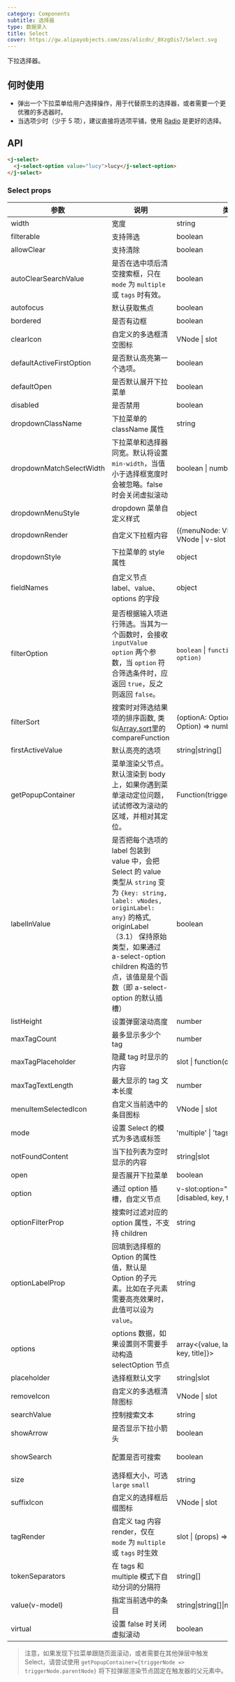 ```yaml
---
category: Components
subtitle: 选择器
type: 数据录入
title: Select
cover: https://gw.alipayobjects.com/zos/alicdn/_0XzgOis7/Select.svg
---
```


下拉选择器。

## 何时使用

-   弹出一个下拉菜单给用户选择操作，用于代替原生的选择器，或者需要一个更优雅的多选器时。
-   当选项少时（少于 5 项），建议直接将选项平铺，使用 [Radio](/components/radio/) 是更好的选择。

## API

```html
<j-select>
  <j-select-option value="lucy">lucy</j-select-option>
</j-select>
```
### Select props

| 参数                     | 说明                                                                                                                                                                                                                                                                      | 类型                                                   | 默认值                                                 | 版本  |
| ------------------------ | ------------------------------------------------------------------------------------------------------------------------------------------------------------------------------------------------------------------------------------------------------------------------- | ------------------------------------------------------ | ------------------------------------------------------ | ----- |
| width                    | 宽度                                                                                                                                                                                                                                                                      | string                                                 | 200px                                                  |       |
| filterable               | 支持筛选                                                                                                                                                                                                                                                                  | boolean                                                | false                                                  |       |
| allowClear               | 支持清除                                                                                                                                                                                                                                                                  | boolean                                                | false                                                  |       |
| autoClearSearchValue     | 是否在选中项后清空搜索框，只在 `mode` 为 `multiple` 或 `tags` 时有效。                                                                                                                                                                                                    | boolean                                                | true                                                   |       |
| autofocus                | 默认获取焦点                                                                                                                                                                                                                                                              | boolean                                                | false                                                  |       |
| bordered                 | 是否有边框                                                                                                                                                                                                                                                                | boolean                                                | true                                                   |       |
| clearIcon                | 自定义的多选框清空图标                                                                                                                                                                                                                                                    | VNode \| slot                                          | -                                                      |       |
| defaultActiveFirstOption | 是否默认高亮第一个选项。                                                                                                                                                                                                                                                  | boolean                                                | true                                                   |       |
| defaultOpen              | 是否默认展开下拉菜单                                                                                                                                                                                                                                                      | boolean                                                | -                                                      |       |
| disabled                 | 是否禁用                                                                                                                                                                                                                                                                  | boolean                                                | false                                                  |       |
| dropdownClassName        | 下拉菜单的 className 属性                                                                                                                                                                                                                                                 | string                                                 | -                                                      |       |
| dropdownMatchSelectWidth | 下拉菜单和选择器同宽。默认将设置 `min-width`，当值小于选择框宽度时会被忽略。false 时会关闭虚拟滚动                                                                                                                                                                        | boolean \| number                                      | true                                                   |       |
| dropdownMenuStyle        | dropdown 菜单自定义样式                                                                                                                                                                                                                                                   | object                                                 | -                                                      |       |
| dropdownRender           | 自定义下拉框内容                                                                                                                                                                                                                                                          | ({menuNode: VNode, props}) => VNode \| v-slot          | -                                                      |       |
| dropdownStyle            | 下拉菜单的 style 属性                                                                                                                                                                                                                                                     | object                                                 | -                                                      |       |
| fieldNames               | 自定义节点 label、value、options 的字段                                                                                                                                                                                                                                   | object                                                 | { label: `label`, value: `value`, options: `options` } | 3.0   |
| filterOption             | 是否根据输入项进行筛选。当其为一个函数时，会接收 `inputValue` `option` 两个参数，当 `option` 符合筛选条件时，应返回 `true`，反之则返回 `false`。                                                                                                                          | `boolean` \| `function(inputValue, option)`            | true                                                   |       |
| filterSort               | 搜索时对筛选结果项的排序函数, 类似[Array.sort](https://developer.mozilla.org/en-US/docs/Web/JavaScript/Reference/Global_Objects/Array/sort)里的 compareFunction                                                                                                           | (optionA: Option, optionB: Option) => number           | -                                                      | 3.0   |
| firstActiveValue         | 默认高亮的选项                                                                                                                                                                                                                                                            | string\|string\[]                                      | -                                                      |       |
| getPopupContainer        | 菜单渲染父节点。默认渲染到 body 上，如果你遇到菜单滚动定位问题，试试修改为滚动的区域，并相对其定位。                                                                                                                                                                      | Function(triggerNode)                                  | () => document.body                                    |       |
| labelInValue             | 是否把每个选项的 label 包装到 value 中，会把 Select 的 value 类型从 `string` 变为 `{key: string, label: vNodes, originLabel: any}` 的格式, originLabel（3.1） 保持原始类型，如果通过 a-select-option children 构造的节点，该值是是个函数（即 a-select-option 的默认插槽） | boolean                                                | false                                                  |       |
| listHeight               | 设置弹窗滚动高度                                                                                                                                                                                                                                                          | number                                                 | 256                                                    |       |
| maxTagCount              | 最多显示多少个 tag                                                                                                                                                                                                                                                        | number                                                 | -                                                      |       |
| maxTagPlaceholder        | 隐藏 tag 时显示的内容                                                                                                                                                                                                                                                     | slot \| function(omittedValues)                        | -                                                      |       |
| maxTagTextLength         | 最大显示的 tag 文本长度                                                                                                                                                                                                                                                   | number                                                 | -                                                      |       |
| menuItemSelectedIcon     | 自定义当前选中的条目图标                                                                                                                                                                                                                                                  | VNode \| slot                                          | -                                                      |       |
| mode                     | 设置 Select 的模式为多选或标签                                                                                                                                                                                                                                            | 'multiple' \| 'tags' \| 'combobox'                     | -                                                      |       |
| notFoundContent          | 当下拉列表为空时显示的内容                                                                                                                                                                                                                                                | string\|slot                                           | 'Not Found'                                            |       |
| open                     | 是否展开下拉菜单                                                                                                                                                                                                                                                          | boolean                                                | -                                                      |       |
| option                   | 通过 option 插槽，自定义节点                                                                                                                                                                                                                                              | v-slot:option="{value, label, [disabled, key, title]}" | -                                                      | 2.2.5 |
| optionFilterProp         | 搜索时过滤对应的 option 属性，不支持 children                                                                                                                                                                                                                             | string                                                 | value                                                  |       |
| optionLabelProp          | 回填到选择框的 Option 的属性值，默认是 Option 的子元素。比如在子元素需要高亮效果时，此值可以设为 `value`。                                                                                                                                                                | string                                                 | `children` \| `label`(设置 options 时)                 |       |
| options                  | options 数据，如果设置则不需要手动构造 selectOption 节点                                                                                                                                                                                                                  | array&lt;{value, label, [disabled, key, title]}>       | \[]                                                    |       |
| placeholder              | 选择框默认文字                                                                                                                                                                                                                                                            | string\|slot                                           | -                                                      |       |
| removeIcon               | 自定义的多选框清除图标                                                                                                                                                                                                                                                    | VNode \| slot                                          | -                                                      |       |
| searchValue              | 控制搜索文本                                                                                                                                                                                                                                                              | string                                                 | -                                                      |       |
| showArrow                | 是否显示下拉小箭头                                                                                                                                                                                                                                                        | boolean                                                | 单选为 true,多选为 false                               |       |
| showSearch               | 配置是否可搜索                                                                                                                                                                                                                                                            | boolean                                                | 单选为 false,多选为 true                               |       |
| size                     | 选择框大小，可选 `large` `small`                                                                                                                                                                                                                                          | string                                                 | default                                                |       |
| suffixIcon               | 自定义的选择框后缀图标                                                                                                                                                                                                                                                    | VNode \| slot                                          | -                                                      |       |
| tagRender                | 自定义 tag 内容 render，仅在 `mode` 为 `multiple` 或 `tags` 时生效                                                                                                                                                                                                        | slot \| (props) => any                                 | -                                                      | 3.0   |
| tokenSeparators          | 在 tags 和 multiple 模式下自动分词的分隔符                                                                                                                                                                                                                                | string\[]                                              |                                                        |       |
| value(v-model)           | 指定当前选中的条目                                                                                                                                                                                                                                                        | string\|string\[]\|number\|number\[]                   | -                                                      |       |
| virtual                  | 设置 false 时关闭虚拟滚动                                                                                                                                                                                                                                                 | boolean                                                | true                                                   | 3.0   |

> 注意，如果发现下拉菜单跟随页面滚动，或者需要在其他弹层中触发 Select，请尝试使用 `getPopupContainer={triggerNode => triggerNode.parentNode}` 将下拉弹层渲染节点固定在触发器的父元素中。

